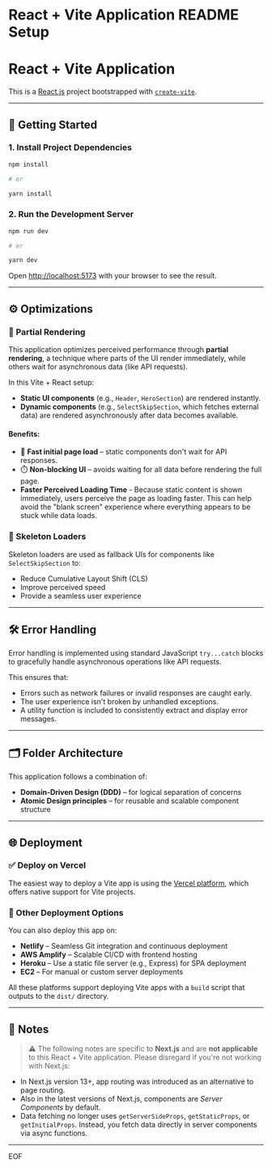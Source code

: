 # React + Vite Application README Setup

# React + Vite Application

This is a [React.js](https://react.dev/) project bootstrapped with [`create-vite`](https://github.com/vitejs/vite/tree/main/packages/create-vite).

---

## 🚀 Getting Started

### 1. Install Project Dependencies

```bash
npm install

# or

yarn install
```

### 2. Run the Development Server

```bash
npm run dev

# or

yarn dev
```

Open [http://localhost:5173](http://localhost:5173) with your browser to see the result.

---

## ⚙️ Optimizations

### 🔄 Partial Rendering

This application optimizes perceived performance through **partial rendering**, a technique where parts of the UI render immediately, while others wait for asynchronous data (like API requests).

In this Vite + React setup:

- **Static UI components** (e.g., `Header`, `HeroSection`) are rendered instantly.
- **Dynamic components** (e.g., `SelectSkipSection`, which fetches external data) are rendered asynchronously after data becomes available.

#### Benefits:

- 🚀 **Fast initial page load** – static components don't wait for API responses.
- ⏱️ **Non-blocking UI** – avoids waiting for all data before rendering the full page.
- **Faster Perceived Loading Time** - Because static content is shown immediately, users perceive the page as loading faster. This can help avoid the "blank screen" experience where everything appears to be stuck while data loads.

### 🦴 Skeleton Loaders

Skeleton loaders are used as fallback UIs for components like `SelectSkipSection` to:

- Reduce Cumulative Layout Shift (CLS)
- Improve perceived speed
- Provide a seamless user experience

---

## 🛠️ Error Handling

Error handling is implemented using standard JavaScript `try...catch` blocks to gracefully handle asynchronous operations like API requests.

This ensures that:

- Errors such as network failures or invalid responses are caught early.
- The user experience isn't broken by unhandled exceptions.
- A utility function is included to consistently extract and display error messages.

---

## 🗂️ Folder Architecture

This application follows a combination of:

- **Domain-Driven Design (DDD)** – for logical separation of concerns
- **Atomic Design principles** – for reusable and scalable component structure

---

## 🌐 Deployment

### ✅ Deploy on Vercel

The easiest way to deploy a Vite app is using the [Vercel platform](https://vercel.com/docs/frameworks/vite), which offers native support for Vite projects.

### 🧩 Other Deployment Options

You can also deploy this app on:

- **Netlify** – Seamless Git integration and continuous deployment
- **AWS Amplify** – Scalable CI/CD with frontend hosting
- **Heroku** – Use a static file server (e.g., Express) for SPA deployment
- **EC2** – For manual or custom server deployments

All these platforms support deploying Vite apps with a `build` script that outputs to the `dist/` directory.

---

## 📝 Notes

> ⚠️ The following notes are specific to **Next.js** and are **not applicable** to this React + Vite application. Please disregard if you're not working with Next.js:

- In Next.js version 13+, app routing was introduced as an alternative to page routing.
- Also in the latest versions of Next.js, components are _Server Components_ by default.
- Data fetching no longer uses `getServerSideProps`, `getStaticProps`, or `getInitialProps`. Instead, you fetch data directly in server components via async functions.

---

EOF
